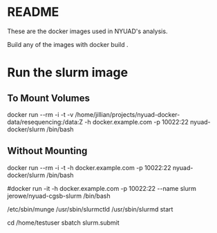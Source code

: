 # README

These are the docker images used in NYUAD's analysis.

Build any of the images with docker build .

# Run the slurm image

## To Mount Volumes
docker run --rm -i -t -v /home/jillian/projects/nyuad-docker-data/resequencing:/data:Z -h docker.example.com -p 10022:22 nyuad-docker/slurm /bin/bash

## Without Mounting
docker run --rm -i -t -h docker.example.com -p 10022:22 nyuad-docker/slurm /bin/bash

#docker run -it -h docker.example.com -p 10022:22 --name slurm jerowe/nyuad-cgsb-slurm /bin/bash

/etc/sbin/munge
/usr/sbin/slurmctld
/usr/sbin/slurmd start

cd /home/testuser
sbatch slurm.submit
